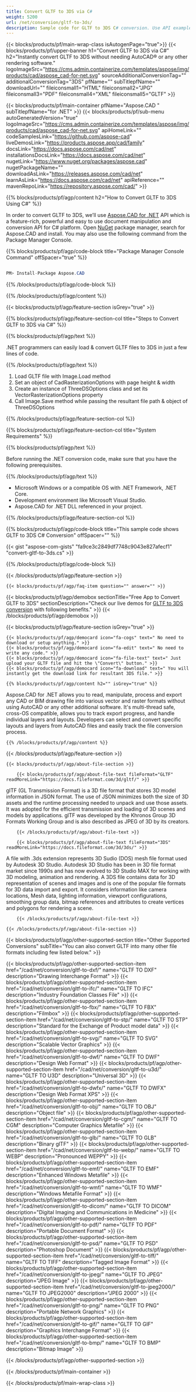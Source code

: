 ```yaml
---
title: Convert GLTF to 3DS via C#
weight: 5200
url: /net/conversion/gltf-to-3ds/
description: Sample code for GLTF to 3DS C# conversion. Use API example code for batch GLTF files to 3DS conversion within VB.NET, Asp.NET or any .NET based application.
---
```


{{< blocks/products/pf/main-wrap-class isAutogenPage="true">}}
{{< blocks/products/pf/upper-banner h1="Convert GLTF to 3DS via C#" h2="Instantly convert GLTF to 3DS without needing AutoCAD® or any other rendering software." logoImageSrc="https://cms.admin.containerize.com/templates/aspose/img/products/cad/aspose_cad-for-net.svg" sourceAdditionalConversionTag="" additionalConversionTag="3DS" pfName="" subTitlepfName="" downloadUrl="" fileiconsmall1="HTML" fileiconsmall2="JPG" fileiconsmall3="PDF" fileiconsmall4="XML" fileiconsmall5="GLTF" >}}

{{< blocks/products/pf/main-container pfName="Aspose.CAD " subTitlepfName="for .NET" >}}
{{< blocks/products/pf/sub-menu autoGeneratedVersion="true" logoImageSrc="https://cms.admin.containerize.com/templates/aspose/img/products/cad/aspose_cad-for-net.svg" apiHomeLink="" codeSamplesLink="https://github.com/aspose-cad" liveDemosLink="https://products.aspose.app/cad/family" docsLink="https://docs.aspose.com/cad/net" installationsDocsLink="https://docs.aspose.com/cad/net" nugetLink="https://www.nuget.org/packages/aspose.cad" nugetPackageName="" downloadAsLink="https://releases.aspose.com/cad/net" learnAsLink="https://docs.aspose.com/cad/net" apiReference="" mavenRepoLink="https://repository.aspose.com/cad/" >}}

{{% blocks/products/pf/agp/content h2="How to Convert GLTF to 3DS Using C#" %}}

In order to convert GLTF to 3DS, we’ll use [Aspose.CAD for .NET](https://products.aspose.com/cad/net) API which is a feature-rich, powerful and easy to use document manipulation and conversion API for C# platform. Open [NuGet](https://www.nuget.org/packages/aspose.cad) package manager, search for Aspose.CAD and install. You may also use the following command from the Package Manager Console.

{{% blocks/products/pf/agp/code-block title="Package Manager Console Command" offSpacer="true" %}}

```cs

PM> Install-Package Aspose.CAD

```

{{% /blocks/products/pf/agp/code-block %}}

{{% /blocks/products/pf/agp/content %}}

{{< blocks/products/pf/agp/feature-section isGrey="true" >}}

{{% blocks/products/pf/agp/feature-section-col title="Steps to Convert GLTF to 3DS via C#" %}}

{{% blocks/products/pf/agp/text %}}

.NET programmers can easily load & convert GLTF files to 3DS in just a few lines of code.

{{% /blocks/products/pf/agp/text %}}

1. Load GLTF file with Image.Load method
1. Set an object of CadRasterizationOptions with page height & width
1. Create an instance of ThreeDSOptions class and set its VectorRasterizationOptions property
1. Call Image.Save method while passing the resultant file path & object of ThreeDSOptions

{{% /blocks/products/pf/agp/feature-section-col %}}

{{% blocks/products/pf/agp/feature-section-col title="System Requirements" %}}

{{% blocks/products/pf/agp/text %}}

Before running the .NET conversion code, make sure that you have the following prerequisites.

{{% /blocks/products/pf/agp/text %}}

-  Microsoft Windows or a compatible OS with .NET Framework, .NET Core.
-  Development environment like Microsoft Visual Studio.
-  Aspose.CAD for .NET DLL referenced in your project.

{{% /blocks/products/pf/agp/feature-section-col %}}

{{% blocks/products/pf/agp/code-block title="This sample code shows GLTF to 3DS C# Conversion" offSpacer="" %}}

{{< gist "aspose-com-gists" "fa9ce3c2849df7748c9043e827afecf1" "convert-gltf-to-3ds.cs" >}}

{{% /blocks/products/pf/agp/code-block %}}

{{< /blocks/products/pf/agp/feature-section >}}

    {{< blocks/products/pf/agp/faq-item question="" answer="" >}}

<!-- aboutfile Starts -->

{{< blocks/products/pf/agp/demobox sectionTitle="Free App to Convert GLTF to 3DS" sectionDescription="Check our live demos for [GLTF to 3DS conversion](https://products.aspose.app/cad/conversion/gltf-to-3ds) with following benefits." >}}
{{< /blocks/products/pf/agp/demobox >}}

{{< blocks/products/pf/agp/feature-section isGrey="true" >}}

    {{< blocks/products/pf/agp/democard icon="fa-cogs" text=" No need to download or setup anything." >}}
    {{< blocks/products/pf/agp/democard icon="fa-edit" text=" No need to write any code." >}}
    {{< blocks/products/pf/agp/democard icon="fa-file-text" text=" Just upload your GLTF file and hit the \"Convert\" button." >}}
    {{< blocks/products/pf/agp/democard icon="fa-download" text=" You will instantly get the download link for resultant 3DS file." >}}

    {{% blocks/products/pf/agp/content h2="" isGrey="true" %}}

Aspose.CAD for .NET allows you to read, manipulate, process and export any CAD or BIM drawing file into various vector and raster formats without using AutoCAD or any other additional software. It's multi-thread safe, cross-OS compatible, allows you to track export progress, and handle individual layers and layouts. Developers can select and convert specific layouts and layers from AutoCAD files and easily track the file conversion process.

    {{% /blocks/products/pf/agp/content %}}

{{< /blocks/products/pf/agp/feature-section >}}

    {{< blocks/products/pf/agp/about-file-section >}}

        {{< blocks/products/pf/agp/about-file-text fileFormat="GLTF" readMoreLink="https://docs.fileformat.com/3d/gltf/" >}}
glTF (GL Transmission Format) is a 3D file format that stores 3D model information in JSON format. The use of JSON minimizes both the size of 3D assets and the runtime processing needed to unpack and use those assets. It was adopted for the efficient transmission and loading of 3D scenes and models by applications. glTF was developed by the Khronos Group 3D Formats Working Group and is also described as JPEG of 3D by its creators.

        {{< /blocks/products/pf/agp/about-file-text >}}

        {{< blocks/products/pf/agp/about-file-text fileFormat="3DS" readMoreLink="https://docs.fileformat.com/3d/3ds/" >}}
A file with .3ds extension represents 3D Sudio (DOS) mesh file format used by Autodesk 3D Studio. Autodesk 3D Studio has been in 3D file format market since 1990s and has now evolved to 3D Studio MAX for working with 3D modeling, animation and rendering. A 3DS file contains data for 3D representation of scenes and images and is one of the popular file formats for 3D data import and export. It considers information like camera locations, Mesh data, lighting information, viewport configurations, smoothing group data, bitmap references and attributes to create vertices and polygons for rendering a scene.

        {{< /blocks/products/pf/agp/about-file-text >}}

    {{< /blocks/products/pf/agp/about-file-section >}}

<!-- aboutfile Ends -->

{{< blocks/products/pf/agp/other-supported-section title="Other Supported Conversions" subTitle="You can also convert GLTF into many other file formats including few listed below." >}}

{{< blocks/products/pf/agp/other-supported-section-item href="/cad/net/conversion/gltf-to-dxf/" name="GLTF TO DXF" description="Drawing Interchange Format" >}}
{{< blocks/products/pf/agp/other-supported-section-item href="/cad/net/conversion/gltf-to-ifc/" name="GLTF TO IFC" description="Industry Foundation Classes File" >}}
{{< blocks/products/pf/agp/other-supported-section-item href="/cad/net/conversion/gltf-to-fbx/" name="GLTF TO FBX" description="Filmbox" >}}
{{< blocks/products/pf/agp/other-supported-section-item href="/cad/net/conversion/gltf-to-stp/" name="GLTF TO STP" description="Standard for the Exchange of Product model data" >}}
{{< blocks/products/pf/agp/other-supported-section-item href="/cad/net/conversion/gltf-to-svg/" name="GLTF TO SVG" description="Scalable Vector Graphics" >}}
{{< blocks/products/pf/agp/other-supported-section-item href="/cad/net/conversion/gltf-to-dwf/" name="GLTF TO DWF" description="Design Web Format" >}}
{{< blocks/products/pf/agp/other-supported-section-item href="/cad/net/conversion/gltf-to-u3d/" name="GLTF TO U3D" description="Universal 3D" >}}
{{< blocks/products/pf/agp/other-supported-section-item href="/cad/net/conversion/gltf-to-dwfx/" name="GLTF TO DWFX" description="Design Web Format XPS" >}}
{{< blocks/products/pf/agp/other-supported-section-item href="/cad/net/conversion/gltf-to-obj/" name="GLTF TO OBJ" description="Object file" >}}
{{< blocks/products/pf/agp/other-supported-section-item href="/cad/net/conversion/gltf-to-cgm/" name="GLTF TO CGM" description="Computer Graphics Metafile" >}}
{{< blocks/products/pf/agp/other-supported-section-item href="/cad/net/conversion/gltf-to-glb/" name="GLTF TO GLB" description="Binary glTF" >}}
{{< blocks/products/pf/agp/other-supported-section-item href="/cad/net/conversion/gltf-to-webp/" name="GLTF TO WEBP" description="Pronounced WEPPY" >}}
{{< blocks/products/pf/agp/other-supported-section-item href="/cad/net/conversion/gltf-to-emf/" name="GLTF TO EMF" description="Enhanced Windows Metafile" >}}
{{< blocks/products/pf/agp/other-supported-section-item href="/cad/net/conversion/gltf-to-wmf/" name="GLTF TO WMF" description="Windows Metafile Format" >}}
{{< blocks/products/pf/agp/other-supported-section-item href="/cad/net/conversion/gltf-to-dicom/" name="GLTF TO DICOM" description="Digital Imaging and Communications in Medicine" >}}
{{< blocks/products/pf/agp/other-supported-section-item href="/cad/net/conversion/gltf-to-pdf/" name="GLTF TO PDF" description="Portable Document Format" >}}
{{< blocks/products/pf/agp/other-supported-section-item href="/cad/net/conversion/gltf-to-psd/" name="GLTF TO PSD" description="Photoshop Document" >}}
{{< blocks/products/pf/agp/other-supported-section-item href="/cad/net/conversion/gltf-to-tiff/" name="GLTF TO TIFF" description="Tagged Image Format" >}}
{{< blocks/products/pf/agp/other-supported-section-item href="/cad/net/conversion/gltf-to-jpeg/" name="GLTF TO JPEG" description="JPEG Image" >}}
{{< blocks/products/pf/agp/other-supported-section-item href="/cad/net/conversion/gltf-to-jpeg2000/" name="GLTF TO JPEG2000" description="JPEG 2000" >}}
{{< blocks/products/pf/agp/other-supported-section-item href="/cad/net/conversion/gltf-to-png/" name="GLTF TO PNG" description="Portable Network Graphics" >}}
{{< blocks/products/pf/agp/other-supported-section-item href="/cad/net/conversion/gltf-to-gif/" name="GLTF TO GIF" description="Graphics Interchange Format" >}}
{{< blocks/products/pf/agp/other-supported-section-item href="/cad/net/conversion/gltf-to-bmp/" name="GLTF TO BMP" description="Bitmap Image" >}}


{{< /blocks/products/pf/agp/other-supported-section >}}

{{< /blocks/products/pf/main-container >}}

{{< /blocks/products/pf/main-wrap-class >}}